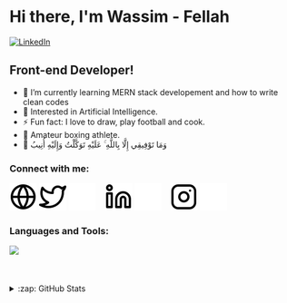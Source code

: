 # Hi there, I'm Wassim - Fellah

[![LinkedIn](https://img.shields.io/badge/LinkedIn-Profile-blue?style=for-the-badge&logo=linkedin)](https://www.linkedin.com/in/wassim-fellah-921a5921a/)

## Front-end Developer!

- 🌱 I’m currently learning MERN stack developement and how to write clean codes
- 👀 Interested in Artificial Intelligence.
- ⚡ Fun fact: I love to draw, play football and cook.
- 🥊 Amateur boxing athlete.
- 🕋 وَمَا تَوْفِيقِي إِلَّا بِاللَّهِ ۚ عَلَيْهِ تَوَكَّلْتُ وَإِلَيْهِ أُنِيبُ

### Connect with me:

[![website](./img/globe-light.svg)](https://porfolio-wassim-fellah.netlify.app/index.html#gh-light-mode-only)
[![website](./img/twitter-light.svg)](https://twitter.com/fellah_wassim#gh-light-mode-only)
[![website](./img/twitter-dark.svg)](https://twitter.com/fellah_wassim#gh-dark-mode-only)
&nbsp;&nbsp;
[![website](./img/linkedin-light.svg)](https://www.linkedin.com/in/wassim-fellah-921a5921a/#gh-light-mode-only)
[![website](./img/linkedin-dark.svg)](https://www.linkedin.com/in/wassim-fellah-921a5921a/#gh-dark-mode-only)
&nbsp;&nbsp;
[![website](./img/instagram-light.svg)](https://www.instagram.com/wassim.fellah/?hl=en#gh-light-mode-only)
[![website](./img/instagram-dark.svg)](https://www.instagram.com/wassim.fellah/?hl=en#gh-dark-mode-only)

### Languages and Tools:

<p align="left">
  <a href="https://skillicons.dev">
    <img src="https://skillicons.dev/icons?i=react,js,ts,html,css,tailwind,bootstrap,java,php,c,py,docker,mysql,git,github,nodejs,vscode,visualstudio,vim,eclipse,atom,powershell,linux,stackoverflow,vite,vercel,netlify,xd,figma,ps,pr,ae" />
  </a>
</p>


<br />
<br />

<details closed>
 <br />
 <summary>:zap: GitHub Stats</summary>
 <div>
 <img align="center" src="https://github-readme-stats.vercel.app/api/top-langs?username=Fellah-wassim&show_icons=true&locale=en&layout=compact" alt="Fellah-wassim" />
 </div>
</details>

[website]: https://porfolio-wassim-fellah.netlify.app/index.html
[twitter]: https://twitter.com/fellah_wassim
[instagram]: https://www.instagram.com/wassim.fellah/?hl=en
[linkedin]: https://www.linkedin.com/in/wassim-fellah-921a5921a/
